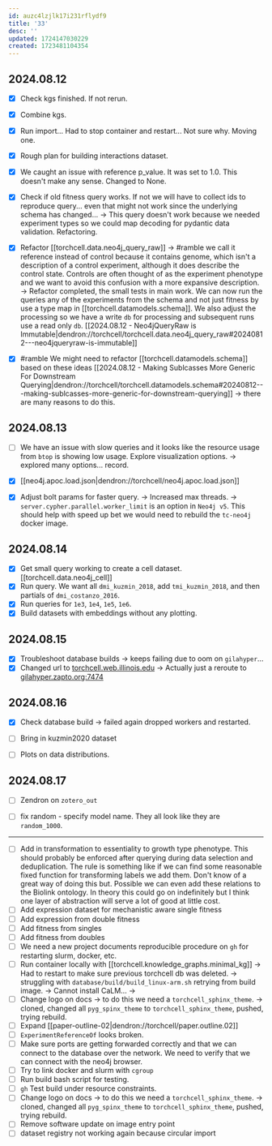 ```yaml
---
id: auzc4lzjlk17i231rflydf9
title: '33'
desc: ''
updated: 1724147030229
created: 1723481104354
---
```


## 2024.08.12

- [x] Check kgs finished. If not rerun.
- [x] Combine kgs.
- [x] Run import... Had to stop container and restart... Not sure why. Moving one.
- [x] Rough plan for building interactions dataset.

- [x] We caught an issue with reference p_value. It was set to 1.0. This doesn't make any sense. Changed to None.
- [x] Check if old fitness query works. If not we will have to collect ids to reproduce query... even that might not work since the underlying schema has changed... → This query doesn't work because we needed experiment types so we could map decoding for pydantic data validation. Refactoring.
- [x] Refactor [[torchcell.data.neo4j_query_raw]] → #ramble we call it reference instead of control because it contains genome, which isn't a description of a control experiment, although it does describe the control state. Controls are often thought of as the experiment phenotype and we want to avoid this confusion with a more expansive description. → Refactor completed, the small tests in main work. We can now run the queries any of the experiments from the schema and not just fitness by use a type map in [[torchcell.datamodels.schema]]. We also adjust the processing so we have a write `db` for processing and subsequent runs use a read only `db`. [[2024.08.12 - Neo4jQueryRaw is Immutable|dendron://torchcell/torchcell.data.neo4j_query_raw#20240812---neo4jqueryraw-is-immutable]]
- [x] #ramble We might need to refactor [[torchcell.datamodels.schema]] based on these ideas [[2024.08.12 - Making Sublcasses More Generic For Downstream Querying|dendron://torchcell/torchcell.datamodels.schema#20240812---making-sublcasses-more-generic-for-downstream-querying]] → there are many reasons to do this.

## 2024.08.13

- [ ] We have an issue with slow queries and it looks like the resource usage from `btop` is showing low usage. Explore visualization options. → explored many options... record.

- [x] [[neo4j.apoc.load.json|dendron://torchcell/neo4j.apoc.load.json]]
- [x] Adjust bolt params for faster query. → Increased max threads. → `server.cypher.parallel.worker_limit` is an option in `Neo4j v5`. This should help with speed up bet we would need to rebuild the `tc-neo4j` docker image.

## 2024.08.14

- [x] Get small query working to create a cell dataset. [[torchcell.data.neo4j_cell]]
- [x] Run query. We want all `dmi_kuzmin_2018`, add `tmi_kuzmin_2018`, and then partials of `dmi_costanzo_2016`.
- [x] Run queries for `1e3`, `1e4`, `1e5`, `1e6`.
- [x] Build datasets with embeddings without any plotting.

## 2024.08.15

- [x] Troubleshoot database builds → keeps failing due to oom on `gilahyper`...
- [x] Changed url to [torchcell.web.illinois.edu](https://torchcell.web.illinois.edu/) → Actually just a reroute to [gilahyper.zapto.org:7474](http://gilahyper.zapto.org:7474/browser/)

## 2024.08.16

- [x] Check database build → failed again dropped workers and restarted.

- [ ] Bring in kuzmin2020 dataset
- [ ] Plots on data distributions.

## 2024.08.17

- [ ] Zendron on `zotero_out`

- [ ] fix random - specify model name. They all look like they are `random_1000`.

***

- [ ] Add in transformation to essentiality to growth type phenotype. This should probably be enforced after querying during data selection and deduplication. The rule is something like if we can find some reasonable fixed function for transforming labels we add them. Don't know of a great way of doing this but. Possible we can even add these relations to the Biolink ontology. In theory this could go on indefinitely but I think one layer of abstraction will serve a lot of good at little cost.
- [ ] Add expression dataset for mechanistic aware single fitness
- [ ] Add expression from double fitness
- [ ] Add fitness from singles
- [ ] Add fitness from doubles
- [ ] We need a new project documents reproducible procedure on `gh` for restarting slurm, docker, etc.
- [ ] Run container locally with [[torchcell.knowledge_graphs.minimal_kg]] → Had to restart to make sure previous torchcell db was deleted. → struggling with `database/build/build_linux-arm.sh` retrying from build image. → Cannot install CaLM... →
- [ ] Change logo on docs → to do this we need a `torchcell_sphinx_theme`. → cloned, changed all `pyg_spinx_theme` to `torchcell_sphinx_theme`, pushed, trying rebuild.
- [ ] Expand [[paper-outline-02|dendron://torchcell/paper.outline.02]]
- [ ] `ExperimentReferenceOf` looks broken.
- [ ] Make sure ports are getting forwarded correctly and that we can connect to the database over the network. We need to verify that we can connect with the neo4j browser.
- [ ] Try to link docker and slurm with `cgroup`
- [ ] Run build bash script for testing.
- [ ] `gh` Test build under resource constraints.
- [ ] Change logo on docs → to do this we need a `torchcell_sphinx_theme`. → cloned, changed all `pyg_spinx_theme` to `torchcell_sphinx_theme`, pushed, trying rebuild.
- [ ] Remove software update on image entry point
- [ ] dataset registry not working again because circular import
